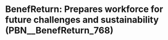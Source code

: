 # BenefReturn: __Prepares workforce for future challenges and sustainability__ (PBN__BenefReturn_768)

